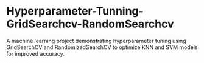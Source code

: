 # Hyperparameter-Tunning-GridSearchcv-RandomSearchcv
A machine learning project demonstrating hyperparameter tuning using GridSearchCV and RandomizedSearchCV to optimize KNN and SVM models for improved accuracy.
